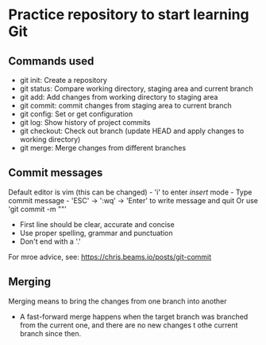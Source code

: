 # Practice repository to start learning Git

## Commands used

- git init: Create a repository
- git status: Compare working directory, staging area and current branch
- git add: Add changes from working directory to staging area
- git commit: commit changes from staging area to current branch
- git config: Set or get configuration
- git log: Show history of project commits
- git checkout: Check out branch (update HEAD and apply changes to working directory)
- git merge: Merge changes from different branches
## Commit messages

Default editor is vim (this can be changed)
	- 'i' to enter *insert* mode
	- Type commit message 
	- 'ESC' -> ':wq' -> 'Enter' to write message and quit
Or use 'git commit -m "<message>"'

- First line should be clear, accurate and concise
- Use proper spelling, grammar and punctuation
- Don't end with a '.'

For mroe advice, see: https://chris.beams.io/posts/git-commit


## Merging

Merging means to bring the changes from one branch into another

- A fast-forward merge happens when the target branch was branched from the current one, and there are no new changes t othe current branch since then.